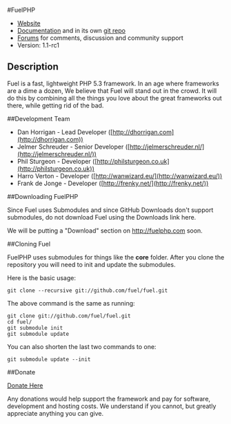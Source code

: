 #FuelPHP

* [Website](http://fuelphp.com/)
* [Documentation](http://docs.fuelphp.com) and in its own [git repo](https://github.com/fuel/docs)
* [Forums](http://fuelphp.com/forums) for comments, discussion and community support
* Version: 1.1-rc1

## Description

Fuel is a fast, lightweight PHP 5.3 framework. In an age where frameworks are a dime a dozen, We believe that Fuel will stand out in the crowd.  It will do this by combining all the things you love about the great frameworks out there, while getting rid of the bad.

##Development Team

* Dan Horrigan - Lead Developer ([http://dhorrigan.com](http://dhorrigan.com))
* Jelmer Schreuder - Senior Developer ([http://jelmerschreuder.nl/](http://jelmerschreuder.nl/))
* Phil Sturgeon - Developer ([http://philsturgeon.co.uk](http://philsturgeon.co.uk))
* Harro Verton - Developer ([http://wanwizard.eu/](http://wanwizard.eu/))
* Frank de Jonge - Developer ([http://frenky.net/](http://frenky.net/))

##Downloading FuelPHP

Since Fuel uses Submodules and since GitHub Downloads don't support submodules, do not download Fuel using the Downloads link here.

We will be putting a "Download" section on <http://fuelphp.com> soon.

##Cloning Fuel

FuelPHP uses submodules for things like the **core** folder.  After you clone the repository you will need to init and update the submodules.

Here is the basic usage:

    git clone --recursive git://github.com/fuel/fuel.git

The above command is the same as running:

    git clone git://github.com/fuel/fuel.git
    cd fuel/
    git submodule init
    git submodule update

You can also shorten the last two commands to one:

    git submodule update --init

##Donate

[Donate Here](http://www.pledgie.com/campaigns/14124)

Any donations would help support the framework and pay for software, development and hosting costs. We understand if you cannot, but greatly appreciate anything you can give.
